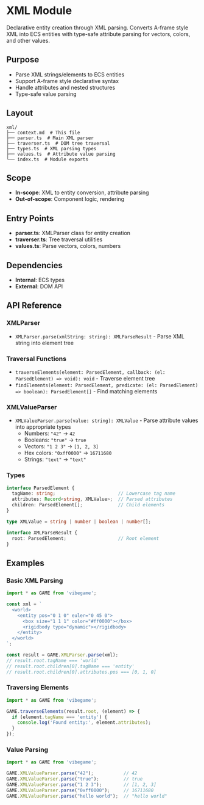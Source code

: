 # XML Module

<!-- LLM:OVERVIEW -->
Declarative entity creation through XML parsing. Converts A-frame style XML into ECS entities with type-safe attribute parsing for vectors, colors, and other values.
<!-- /LLM:OVERVIEW -->

## Purpose

- Parse XML strings/elements to ECS entities
- Support A-frame style declarative syntax
- Handle attributes and nested structures
- Type-safe value parsing

## Layout

```
xml/
├── context.md  # This file
├── parser.ts  # Main XML parser
├── traverser.ts  # DOM tree traversal
├── types.ts  # XML parsing types
├── values.ts  # Attribute value parsing
└── index.ts  # Module exports
```

## Scope

- **In-scope**: XML to entity conversion, attribute parsing
- **Out-of-scope**: Component logic, rendering

## Entry Points

- **parser.ts**: XMLParser class for entity creation
- **traverser.ts**: Tree traversal utilities
- **values.ts**: Parse vectors, colors, numbers

## Dependencies

- **Internal**: ECS types
- **External**: DOM API

<!-- LLM:REFERENCE -->
## API Reference

### XMLParser

- `XMLParser.parse(xmlString: string): XMLParseResult` - Parse XML string into element tree

### Traversal Functions

- `traverseElements(element: ParsedElement, callback: (el: ParsedElement) => void): void` - Traverse element tree
- `findElements(element: ParsedElement, predicate: (el: ParsedElement) => boolean): ParsedElement[]` - Find matching elements

### XMLValueParser

- `XMLValueParser.parse(value: string): XMLValue` - Parse attribute values into appropriate types
  - Numbers: `"42"` → `42`
  - Booleans: `"true"` → `true`
  - Vectors: `"1 2 3"` → `[1, 2, 3]`
  - Hex colors: `"0xff0000"` → `16711680`
  - Strings: `"text"` → `"text"`

### Types

```typescript
interface ParsedElement {
  tagName: string;                       // Lowercase tag name
  attributes: Record<string, XMLValue>;  // Parsed attributes
  children: ParsedElement[];             // Child elements
}

type XMLValue = string | number | boolean | number[];

interface XMLParseResult {
  root: ParsedElement;                   // Root element
}
```
<!-- /LLM:REFERENCE -->

<!-- LLM:EXAMPLES -->
## Examples

### Basic XML Parsing

```typescript
import * as GAME from 'vibegame';

const xml = `
  <world>
    <entity pos="0 1 0" euler="0 45 0">
      <box size="1 1 1" color="#ff0000"></box>
      <rigidbody type="dynamic"></rigidbody>
    </entity>
  </world>
`;

const result = GAME.XMLParser.parse(xml);
// result.root.tagName === 'world'
// result.root.children[0].tagName === 'entity'
// result.root.children[0].attributes.pos === [0, 1, 0]
```

### Traversing Elements

```typescript
import * as GAME from 'vibegame';

GAME.traverseElements(result.root, (element) => {
  if (element.tagName === 'entity') {
    console.log('Found entity:', element.attributes);
  }
});
```

### Value Parsing

```typescript
import * as GAME from 'vibegame';

GAME.XMLValueParser.parse("42");           // 42
GAME.XMLValueParser.parse("true");         // true
GAME.XMLValueParser.parse("1 2 3");        // [1, 2, 3]
GAME.XMLValueParser.parse("0xff0000");     // 16711680
GAME.XMLValueParser.parse("hello world");  // "hello world"
```
<!-- /LLM:EXAMPLES -->
